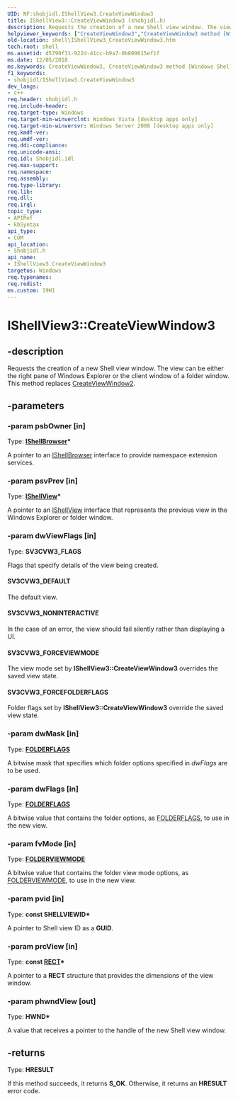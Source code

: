 ```yaml
---
UID: NF:shobjidl.IShellView3.CreateViewWindow3
title: IShellView3::CreateViewWindow3 (shobjidl.h)
description: Requests the creation of a new Shell view window. The view can be either the right pane of Windows Explorer or the client window of a folder window. This method replaces CreateViewWindow2.helpviewer_keywords: ["CreateViewWindow3","CreateViewWindow3 method [Windows Shell]","CreateViewWindow3 method [Windows Shell]","IShellView3 interface","IShellView3 interface [Windows Shell]","CreateViewWindow3 method","IShellView3.CreateViewWindow3","IShellView3::CreateViewWindow3","SV3CVW3_DEFAULT","SV3CVW3_FORCEFOLDERFLAGS","SV3CVW3_FORCEVIEWMODE","SV3CVW3_NONINTERACTIVE","_shell_IShellView3_CreateViewWindow3","shell.IShellView3_CreateViewWindow3","shobjidl/IShellView3::CreateViewWindow3"]
old-location: shell\IShellView3_CreateViewWindow3.htm
tech.root: shell
ms.assetid: d5790f31-922d-41cc-b9a7-0b809615ef1f
ms.date: 12/05/2018
ms.keywords: CreateViewWindow3, CreateViewWindow3 method [Windows Shell], CreateViewWindow3 method [Windows Shell],IShellView3 interface, IShellView3 interface [Windows Shell],CreateViewWindow3 method, IShellView3.CreateViewWindow3, IShellView3::CreateViewWindow3, SV3CVW3_DEFAULT, SV3CVW3_FORCEFOLDERFLAGS, SV3CVW3_FORCEVIEWMODE, SV3CVW3_NONINTERACTIVE, _shell_IShellView3_CreateViewWindow3, shell.IShellView3_CreateViewWindow3, shobjidl/IShellView3::CreateViewWindow3
f1_keywords:
- shobjidl/IShellView3.CreateViewWindow3
dev_langs:
- c++
req.header: shobjidl.h
req.include-header: 
req.target-type: Windows
req.target-min-winverclnt: Windows Vista [desktop apps only]
req.target-min-winversvr: Windows Server 2008 [desktop apps only]
req.kmdf-ver: 
req.umdf-ver: 
req.ddi-compliance: 
req.unicode-ansi: 
req.idl: Shobjidl.idl
req.max-support: 
req.namespace: 
req.assembly: 
req.type-library: 
req.lib: 
req.dll: 
req.irql: 
topic_type:
- APIRef
- kbSyntax
api_type:
- COM
api_location:
- Shobjidl.h
api_name:
- IShellView3.CreateViewWindow3
targetos: Windows
req.typenames: 
req.redist: 
ms.custom: 19H1
---
```


# IShellView3::CreateViewWindow3


## -description


Requests the creation of a new Shell view window. The view can be either the right pane of Windows Explorer or the client window of a folder window. This method replaces <a href="https://docs.microsoft.com/windows/desktop/api/shobjidl_core/nf-shobjidl_core-ishellview2-createviewwindow2">CreateViewWindow2</a>.


## -parameters




### -param psbOwner [in]

Type: <b><a href="https://docs.microsoft.com/windows/desktop/api/shobjidl_core/nn-shobjidl_core-ishellbrowser">IShellBrowser</a>*</b>

A pointer to an <a href="https://docs.microsoft.com/windows/desktop/api/shobjidl_core/nn-shobjidl_core-ishellbrowser">IShellBrowser</a> interface to provide namespace extension services.


### -param psvPrev [in]

Type: <b><a href="https://docs.microsoft.com/windows/desktop/api/shobjidl_core/nn-shobjidl_core-ishellview">IShellView</a>*</b>

A pointer to an <a href="https://docs.microsoft.com/windows/desktop/api/shobjidl_core/nn-shobjidl_core-ishellview">IShellView</a> interface that represents the previous view in the Windows Explorer or folder window.


### -param dwViewFlags [in]

Type: <b>SV3CVW3_FLAGS</b>

Flags that specify details of the view being created.



#### SV3CVW3_DEFAULT

The default view.



#### SV3CVW3_NONINTERACTIVE

In the case of an error, the view should fail silently rather than displaying a UI.



#### SV3CVW3_FORCEVIEWMODE

The view mode set by <b>IShellView3::CreateViewWindow3</b> overrides the saved view state.



#### SV3CVW3_FORCEFOLDERFLAGS

Folder flags set by <b>IShellView3::CreateViewWindow3</b> override the saved view state.


### -param dwMask [in]

Type: <b><a href="https://docs.microsoft.com/windows/desktop/api/shobjidl_core/ne-shobjidl_core-folderflags">FOLDERFLAGS</a></b>

A bitwise mask that specifies which folder options specified in <i>dwFlags</i> are to be used.


### -param dwFlags [in]

Type: <b><a href="https://docs.microsoft.com/windows/desktop/api/shobjidl_core/ne-shobjidl_core-folderflags">FOLDERFLAGS</a></b>

A bitwise value that contains the folder options, as <a href="https://docs.microsoft.com/windows/desktop/api/shobjidl_core/ne-shobjidl_core-folderflags">FOLDERFLAGS</a>, to use in the new view.


### -param fvMode [in]

Type: <b><a href="https://docs.microsoft.com/windows/desktop/api/shobjidl_core/ne-shobjidl_core-folderviewmode">FOLDERVIEWMODE</a></b>

A bitwise value that contains the folder view mode options, as <a href="https://docs.microsoft.com/windows/desktop/api/shobjidl_core/ne-shobjidl_core-folderviewmode">FOLDERVIEWMODE</a>, to use in the new view.


### -param pvid [in]

Type: <b>const SHELLVIEWID*</b>

A pointer to Shell view ID as a <b>GUID</b>.


### -param prcView [in]

Type: <b>const <a href="/windows/desktop/api/windef/ns-windef-rect">RECT</a>*</b>

A pointer to a <b>RECT</b> structure that provides the dimensions of the view window.


### -param phwndView [out]

Type: <b>HWND*</b>

A value that receives a pointer to the handle of the new Shell view window.


## -returns



Type: <b>HRESULT</b>

If this method succeeds, it returns <b xmlns:loc="http://microsoft.com/wdcml/l10n">S_OK</b>. Otherwise, it returns an <b xmlns:loc="http://microsoft.com/wdcml/l10n">HRESULT</b> error code.



